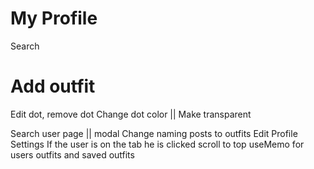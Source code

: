 # My Profile

<!-- TODO -->

Search

# Add outfit

<!-- TODO -->

Edit dot, remove dot
Change dot color || Make transparent

<!-- TODO -->

Search user page || modal
Change naming posts to outfits
Edit Profile
Settings
If the user is on the tab he is clicked scroll to top
useMemo for users outfits and saved outfits
